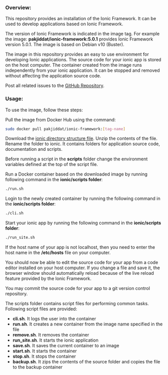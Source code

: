 ### Overview:
This repository provides an installation of the Ionic Framework. It can be used to develop applications based on Ionic Framework.

The version of Ionic Framework is indicated in the image tag. For example the image: **pakjiddat/ionic-framework:5.0.1** provides Ionic Framework version 5.0.1. The image is based on Debian v10 (Buster).

The image in this repository provides an easy to use environment for developing Ionic applications. The source code for your ionic app is stored on the host computer. The container created from the image runs independently from your ionic application. It can be stopped and removed without affecting the application source code.

Post all related issues to the [GitHub Repository](https://github.com/pakjiddat/docker-workflows).

### Usage:
To use the image, follow these steps:

Pull the image from Docker Hub using the command:
```bash
sudo docker pull pakjiddat/ionic-framework:[tag-name]
```

Download the [ionic directory structure file](https://raw.githubusercontent.com/pakjiddat/docker-workflows/master/ionic/backup/ionic.tar.gz). Unzip the contents of the file. Rename the folder to ionic. It contains folders for application source code, documentation and scripts.

Before running a script in the **scripts** folder change the environment variables defined at the top of the script file.

Run a Docker container based on the downloaded image by running following command in the **ionic/scripts folder**:

```bash
./run.sh
```

Login to the newly created container by running the following command in the **ionic/scripts folder**:

```bash
./cli.sh
```

Start your ionic app by running the following command in the **ionic/scripts folder**:

```bash
./run_site.sh
```

If the host name of your app is not localhost, then you need to enter the host name in the **/etc/hosts** file on your computer.

You should now be able to edit the source code for your app from a code editor installed on your host computer. If you change a file and save it, the browser window should automatically reload because of the live reload feature provided by the Ionic Framework.

You may commit the source code for your app to a git version control repository.

The scripts folder contains script files for performing common tasks. Following script files are provided:

 - **cli.sh**. It logs the user into the container
 - **run.sh**. It creates a new container from the image name specified in the file
 - **remove.sh**. It removes the container
 - **run_site.sh**. It starts the ionic application
 - **save.sh**. It saves the current container to an image
 - **start.sh**. It starts the container
 - **stop.sh**. It stops the container
 - **backup.sh**. It zips the contents of the source folder and copies the file to the backup container
